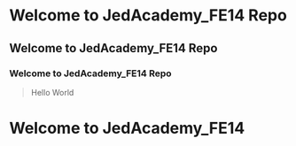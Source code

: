 # Welcome to JedAcademy_FE14 Repo
## Welcome to JedAcademy_FE14 Repo
### Welcome to JedAcademy_FE14 Repo

> Hello World

# Welcome to JedAcademy_FE14 